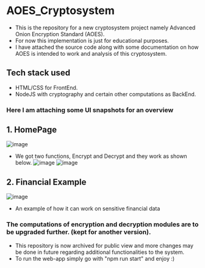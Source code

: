 # AOES_Cryptosystem
- This is the repository for a new cryptosystem project namely Advanced Onion Encryption Standard (AOES).
- For now this implementation is just for educational purposes.
- I have attached the source code along with some documentation on how AOES is intended to work and analysis of this cryptosystem.

## Tech stack used
- HTML/CSS for FrontEnd.
- NodeJS with cryptography and certain other computations as BackEnd.

### Here I am attaching some UI snapshots for an overview
## 1. HomePage
![image](https://github.com/vatsalpsutariya/AOES_Cryptosystem/assets/122974525/6e440ab8-78e0-45b6-9040-e32cc41b8d0e)

- We got two functions, Encrypt and Decrypt and they work as shown below.
![image](https://github.com/vatsalpsutariya/AOES_Cryptosystem/assets/122974525/8523dde8-e787-4e05-ab5b-34298720f9e7)
![image](https://github.com/vatsalpsutariya/AOES_Cryptosystem/assets/122974525/257a9abf-6199-479a-9a8c-af1c6e397d0f)

## 2. Financial Example
![image](https://github.com/vatsalpsutariya/AOES_Cryptosystem/assets/122974525/7a4f682a-72da-41ad-b73d-77023d1f7f47)

- An example of how it can work on sensitive financial data

### The computations of encryption and decryption modules are to be upgraded further. (kept for another version).
- This repository is now archived for public view and more changes may be done in future regarding additional functionalities to the system.
- To run the web-app simply go with "npm run start" and enjoy :)
